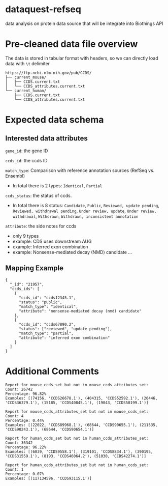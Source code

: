 # dataquest-refseq
data analysis on protein data source that will be integrate into Biothings API

# Pre-cleaned data file overview
The data is stored in tabular format with headers, so we can directly load data with `\t` delimiter

```
https://ftp.ncbi.nlm.nih.gov/pub/CCDS/
├── current_mouse/
│   ├── CCDS.current.txt
│   └── CCDS_attributes.current.txt
└── current_human/
    ├── CCDS.current.txt
    └── CCDS_attributes.current.txt
```

# Expected data schema

## Interested data attributes
`gene_id`: the gene ID

`ccds_id`: the ccds ID

`match_type`: Comparison with reference annotation sources (RefSeq vs. Ensembl)
- In total there is 2 types: `Identical`, `Partial`

`ccds_status`: the status of ccds. 

- In total there is 8 status: `Candidate`, `Public`, `Reviewed, update pending`, `Reviewed, withdrawal pending`, `Under review, update`, `Under review, withdrawal`, `Withdrawn`, `Withdrawn, inconsistent annotation`

`attribute`: the side notes for ccds
- only 9 types
- example: CDS uses downstream AUG
- example: Inferred exon combination
- example: Nonsense-mediated decay (NMD) candidate
...


## Mapping Example
```
{
  "_id": "21957",
  "ccds_ids": [
    {
      "ccds_id": "ccds12345.1",
      "status": "public",
      "match_type": "identical",
      "attribute": "nonsense-mediated decay (nmd) candidate"
    },
    {
      "ccds_id": "ccds67890.2",
      "status": ["reviewed", "update pending"],
      "match_type": "partial",
      "attribute": "inferred exon combination"
    }
  ]
}
```
# Additional Comments
```
Report for mouse_ccds_set but not in mouse_ccds_attributes_set:
Count: 26742
Percentage: 96.82%
Examples: [(74156, 'CCDS26678.1'), (404315, 'CCDS52592.1'), (20446, 'CCDS36379.1'), (15185, 'CCDS40845.1'), (19043, 'CCDS50199.1')]

Report for mouse_ccds_attributes_set but not in mouse_ccds_set:
Count: 4
Percentage: 0.44%
Examples: [(22022, 'CCDS89968.1'), (68644, 'CCDS90655.1'), (211535, 'CCDS90243.1'), (68644, 'CCDS90654.1')]

Report for human_ccds_set but not in human_ccds_attributes_set:
Count: 36342
Percentage: 96.22%
Examples: [(6039, 'CCDS9558.1'), (319101, 'CCDS8834.1'), (390195, 'CCDS31559.1'), (8193, 'CCDS46064.2'), (51030, 'CCDS42274.1')]

Report for human_ccds_attributes_set but not in human_ccds_set:
Count: 1
Percentage: 0.07%
Examples: [(117134596, 'CCDS93115.1')]
```










<!-- 


# Data Source Introduction
The data source is from [RefSeq](https://ftp.ncbi.nlm.nih.gov/refseq/H_sapiens/mRNA_Prot/). They come in forms of human
"human.{number}.protein.gpff.gz". There are in total 199,055 records of protein sequences acorss 16 gpff files. 

Problem: **Each record contains numerous fields, particularly within the nested FEATURES section. Need to identify and confirm the essential fields required for data integration.**

# Data Set Description
Each protein record follows the standard GenPept format with three main sections.

**Header information**: this section contains the top-level attributes like protein ID, definition, organism details, etc.

**FEATURES INFORMATION**: this section contains the detailed annotations mapped to specific regions on a specific amino acid sequence.
- each feature must has a Type (ex. Region, CDS)
- each feature must has a Location (amino acid sequence)
- each feature may have a Qualifier (ex. /gene=..., /locus_tag=...)

**ORIGIN**: the full amino acid sequence of the protein.

here is an example:
```
LOCUS       NP_001355183              382 aa            linear   PRI 26-JUN-2020
DEFINITION  killer cell immunoglobulin-like receptor 3DS1-like precursor [Homo
            sapiens].
ACCESSION   NP_001355183 XP_024308382
VERSION     NP_001355183.1
DBSOURCE    REFSEQ: accession NM_001368254.1
KEYWORDS    RefSeq; RefSeq Select.
SOURCE      Homo sapiens (human)
  ORGANISM  Homo sapiens
            Eukaryota; Metazoa; Chordata; Craniata; Vertebrata; Euteleostomi;
            Mammalia; Eutheria; Euarchontoglires; Primates; Haplorrhini;
            Catarrhini; Hominidae; Homo.
COMMENT     VALIDATED REFSEQ: This record has undergone validation or
            preliminary review. The reference sequence was derived from
            KU645196.1.

            On Jan 30, 2019 this sequence version replaced XP_024308382.1.

            ##RefSeq-Attributes-START##
            RefSeq Select criteria :: based on single protein-coding transcript
            ##RefSeq-Attributes-END##
FEATURES             Location/Qualifiers
      source          1..382
                      /organism="Homo sapiens"
                      /db_xref="taxon:9606"
                      /chromosome="19"
                      /map="19"
      Protein         1..382
                      /product="killer cell immunoglobulin-like receptor
                      3DS1-like precursor"
                      /calculated_mol_wt=40454
      sig_peptide     1..18
                      /inference="COORDINATES: ab initio prediction:SignalP:4.0"
                      /calculated_mol_wt=2011
      Region          28..117
                      /region_name="IgC2_D2_LILR_KIR_like"
                      /note="Second immunoglobulin (Ig)-like domain found in
                      Leukocyte Ig-like receptors, Natural killer inhibitory
                      receptors (KIRs) and similar domains; member of
                      Immunoglobulin Constant-2 set of IgSF domains; cd05711"
                      /db_xref="CDD:409376"
      CDS             1..382
                      /gene="LOC112268355"
                      /coded_by="NM_001368254.1:47..1195"
                      /db_xref="GeneID:112268355"
ORIGIN      
        1 mllmvvsmac vglflvqrag phmggqdkpf lsawpsavvp rgghvtlrch yrhrfnnfml
       61 ykedrihvpi fhgrifqegf nmspvttaha gnytcrgshp hsptgwsaps npmvimvtgn
      121 hrkpsllahp gplvksgerv ilqcwsdimf ehfflhkewi skdpsrlvgq ihdgvskanf
      181 sigsmmrala gtyrcygsvt htpyqlsaps dpldivvtgl yekpslsaqp gpkvqagesv
      241 tlscssrssy dmyhlsregg aherrlpavr kvnrtfqadf plgpathggt yrcfgsfrhs
      301 pyewsdpsdp llvsvtgnps sswpspteps sksgnlrhlh iligtsvvki pftillffll
      361 hrwcsnkkkc ccngpracre qk
//
```

## Avaliable Data Fields

--- Unique Keys found from the Header Section ---

`id`: (String) The primary identifier used in the LOCUS line (often the accession without the version).

`date`: (String) Date of the last modification of the record (from LOCUS).

`description`: (String) The descriptive title of the protein record (from DEFINITION).

`comment`: (String) Free-text comments about the record.

`data_file_division`: (String) NCBI's category code (e.g., PRI=Primate, HUM=Human) from the LOCUS line.

`organism`: (String) Scientific name of the source organism.

`references`: (List) Publication details (authors, title, journal, PubMed ID) associated with the sequence.

`source`: The source of the sequence (ex. Homo sapiens (human)).

`topology`: The topology of the sequence (ex. linear).

`ACCESSION`: Not sure (ex. NP_001355183 XP_024308382).

`keywords`: Not sure (ex. RefSeq; RefSeq Select.).

--- Unique Feature Keys Found Across all ---

`['Bond', 'CDS', 'Protein', 'Region', 'Site', 'mat_peptide', 'misc_feature', 'proprotein', 'sig_peptide', 'source', 'transit_peptide']`

--- Unique Feature Qualifier Keys Found Across All Files ---

`['EC_number', 'GO_component', 'GO_function', 'GO_process', 'bio_material', 'bond_type', 'calculated_mol_wt', 'cell_line', 'chromosome', 'coded_by', 'db_xref', 'exception', 'experiment', 'gene', 'gene_synonym', 'geo_loc_name', 'inference', 'isolate', 'isolation_source', 'map', 'name', 'note', 'organelle', 'organism', 'product', 'region_name', 'ribosomal_slippage', 'sex', 'site_type', 'tissue_type', 'transl_table']` -->
